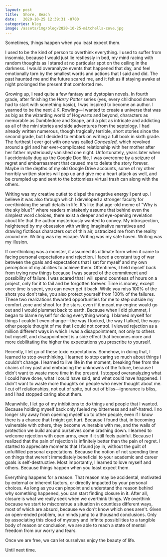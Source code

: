 ```yaml
---
layout: post
title:  Shore, Beach
date:   2020-10-25 12:39:31 -0700
categories: blog
image: /assets/img/blog/2020-10-25-mitchells-cove.jpg
---
```

Sometimes, things happen when you least expect them.

I used to be the kind of person to overthink everything. I used to suffer from insomnia, because I would just lie restlessly in bed, my mind racing with random thoughts as I stared at no particular spot on the ceiling in the darkness. I would overanalyze events that happened that day, and feel emotionally torn by the smallest words and actions that I said and did. The past haunted me and the future scared me, and it felt as if staying awake at night prolonged the present that comforted me.

Growing up, I read quite a few fantasy and dystopian novels. In fourth grade, after finishing the *Harry Potter* series (yes, every childhood dream had to start with something basic), I was inspired to become an author. I yearned to be the next J.K. Rowling––I wanted to create a universe that was as big as the wizarding world of Hogwarts and beyond, characters as memorable as Dumbledore and Snape, and a plot as intricate and addicting as all of the mini stories and side adventures from the septology. I had already written numerous, though tragically terrible, short stories since the second grade, but I decided to embark on writing a full book in sixth grade. The furthest I ever got with one was called *Concealed,* which revolved around a girl and her ever-complicated relationship with her mother after her father mysteriously vanished one night. Unfortunately, years later when I accidentally dug up the Google Doc file, I was overcome by a seizure of regret and embarrassment that caused me to delete the story forever. Maybe in the depths of my old Google Drive accounts, some of my other horribly written stories will pop up and give me a heart attack as well, and be crumpled up and sent to the bottomless virtual trash can along with the others.

Writing was my creative outlet to dispel the negative energy I pent up. I believe it was also through which I developed a stronger faculty for overthinking the small details in life. It's like that age-old meme of "Why is the sky blue?" where readers mistakenly assume that behind even the simplest word choices, there exist a deeper and eye-opening revelation about life that the author mysteriously wanted to convey. My introspection, heightened by my obsession with writing imaginative narratives and drawing fictitious characters out of thin air, ostracized me from the reality around me. Writing was my escape. Writing was my safe haven. Writing was my illusion.

If overthinking was a monster, it assumed its ultimate form when it came to facing personal expectations and rejection. I faced a constant tug of war between the goals and expectations that I set for myself and my own perception of my abilities to achieve them. Oftentimes, I held myself back from trying new things because I was scared of the commitment and possibility of failure. I was scared that I will spend countless of hours on a project, only for it to fail and be forgotten forever. Time is money, except once time is spent, you can never get it back. While you miss 100% of the shots you don't take, you also protect yourself from 100% of the failures. These two realizations thwarted opportunities for me to step outside my comfort zone and shoot for the stars, even if it meant my engine would go out and I would plummet back to earth. Because when I did plummet, I began to blame myself for doing everything wrong. I blamed myself for things I couldn't even change––the way I looked, the way I talked, the ways other people thought of me that I could not control. I viewed rejection as a million different ways in which I was a disappointment, not only to others but myself, and disappointment is a side effect that becomes more and more debilitating the higher the expectations you prescribe to yourself.

Recently, I let go of these toxic expectations. Somehow, in doing that, I learned to stop overthinking. I learned to stop caring so much about things I couldn't change. I learned to live life in the moment, breaking free from the chains of my past and embracing the unknowns of the future, because I didn't want to waste more time in the present. I stopped overanalyzing what I could have done, what I could have said, and what could have happened. I didn't want to waste more thoughts on people who never thought about me. I cut off relationships, not out of spite, but out of bliss––ignorance is bliss, and I had stopped caring about them. 

Meanwhile, I let go of my inhibitions to do things and people that I wanted. Because holding myself back only fueled my bitterness and self-hatred. I no longer shy away from opening myself up to other people, even if I know there is a chance that I might get hurt. Because I found that, in becoming vulnerable with others, they become vulnerable with me, and the walls of protection we build around ourselves come crashing down. I learned to welcome rejection with open arms, even if it still feels painful. Because I realized that the pain of rejection is infinitely better than the pain of regret. I started to appreciate moments that I found joy in, without the guilt of unfulfilled personal expectations. Because the notion of not spending time on things that weren't immediately beneficial to your academic and career goals is self-destructive. Most importantly, I learned to love myself and others. Because things happen when you least expect them.

Everything happens for a reason. That reason may be accidental, motivated by external or inherent factors, or directly impacted by your personal choices. As long as you can pinpoint and understand the reason behind why something happened, you can start finding closure in it. After all, closure is what we really seek when we overthink things. We overthink because we start to misconstrue a situation in countless different ways, most of which are absurd, because we don't know which ones aren't. Given an open-ended problem, our minds jump to a thousand conclusions. Only by associating this cloud of mystery and infinite possibilities to a tangible body of reason or conclusion, we are able to reach a state of mental freedom from our worry and fears.

Once we are free, we can let ourselves enjoy the beauty of life.

Until next time.